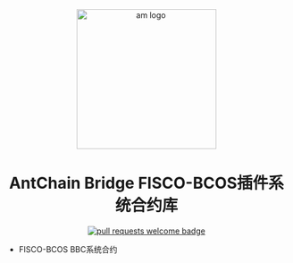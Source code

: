 <div align="center">
  <img alt="am logo" src="https://gw.alipayobjects.com/zos/bmw-prod/3ee4adc7-1960-4dbf-982e-522ac135a0c0.svg" width="250" >
  <h1 align="center">AntChain Bridge FISCO-BCOS插件系统合约库</h1>
  <p align="center">
    <a href="http://makeapullrequest.com">
      <img alt="pull requests welcome badge" src="https://img.shields.io/badge/PRs-welcome-brightgreen.svg?style=flat">
    </a>
  </p>
</div>


- FISCO-BCOS BBC系统合约